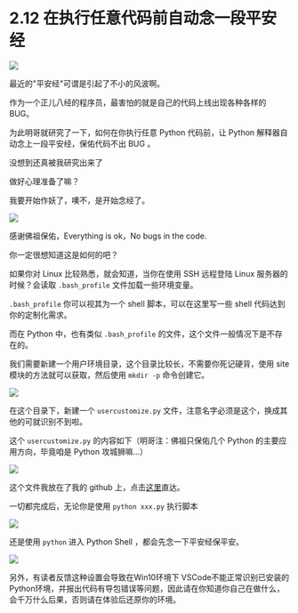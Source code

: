# 2.12 在执行任意代码前自动念一段平安经
![](http://image.iswbm.com/20200804124133.png)

最近的"平安经"可谓是引起了不小的风波啊。

作为一个正儿八经的程序员，最害怕的就是自己的代码上线出现各种各样的 BUG。

为此明哥就研究了一下，如何在你执行任意 Python 代码前，让 Python 解释器自动念上一段平安经，保佑代码不出 BUG 。

没想到还真被我研究出来了

做好心理准备了嘛？

我要开始作妖了，噢不，是开始念经了。

![](http://image.iswbm.com/20200801221705.png)

感谢佛祖保佑，Everything is ok，No bugs in the code.



你一定很想知道这是如何的吧？

如果你对 Linux 比较熟悉，就会知道，当你在使用 SSH 远程登陆 Linux 服务器的时候？会读取 `.bash_profile` 文件加载一些环境变量。

`.bash_profile` 你可以视其为一个 shell 脚本，可以在这里写一些 shell 代码达到你的定制化需求。

而在 Python 中，也有类似 `.bash_profile` 的文件，这个文件一般情况下是不存在的。

我们需要新建一个用户环境目录，这个目录比较长，不需要你死记硬背，使用 site 模块的方法就可以获取，然后使用 `mkdir -p` 命令创建它。

![](http://image.iswbm.com/20200801220819.png)

在这个目录下，新建一个 `usercustomize.py` 文件，注意名字必须是这个，换成其他的可就识别不到啦。

这个 `usercustomize.py` 的内容如下（明哥注：佛祖只保佑几个 Python 的主要应用方向，毕竟咱是 Python 攻城狮嘛...）

![](http://image.iswbm.com/20200801221413.png)

这个文件我放在了我的 github 上，点击[这里](https://github.com/iswbm/magic-python/blob/master/usercustomize.py)直达。

一切都完成后，无论你是使用 `python xxx.py` 执行脚本

![](http://image.iswbm.com/20200801221705.png)

还是使用 `python` 进入 Python Shell ，都会先念一下平安经保平安。

![](http://image.iswbm.com/20200801221457.png)

另外，有读者反馈这种设置会导致在Win10环境下 VSCode不能正常识别已安装的Python环境，并报出代码有导包错误等问题，因此请在你知道你自己在做什么，会千万什么后果，否则请在体验后还原你的环境。



